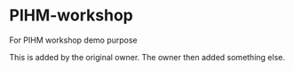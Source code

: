 # PIHM-workshop
For PIHM workshop demo purpose

This is added by the original owner. The owner then added something else.
